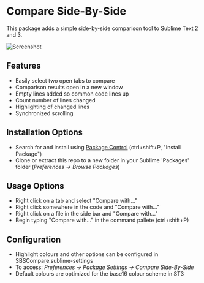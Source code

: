 Compare Side-By-Side
================
This package adds a simple side-by-side comparison tool to Sublime Text 2 and 3.

![Screenshot](http://dougty.com/files/SBSCompareScreenshot.png)

Features
---
  - Easily select two open tabs to compare
  - Comparison results open in a new window
  - Empty lines added so common code lines up
  - Count number of lines changed
  - Highlighting of changed lines
  - Synchronized scrolling

Installation Options
---
  - Search for and install using [Package Control](https://sublime.wbond.net/installation) (ctrl+shift+P, "Install Package")
  - Clone or extract this repo to a new folder in your Sublime 'Packages' folder (*Preferences -> Browse Packages*)

Usage Options
---
  - Right click on a tab and select "Compare with..."
  - Right click somewhere in the code and "Compare with..."
  - Right click on a file in the side bar and "Compare with..."
  - Begin typing "Compare with..." in the command pallete (ctrl+shift+P)
  
Configuration
---
  - Highlight colours and other options can be configured in SBSCompare.sublime-settings
  - To access: *Preferences -> Package Settings -> Compare Side-By-Side*
  - Default colours are optimized for the base16 colour scheme in ST3